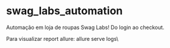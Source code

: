 # swag_labs_automation
Automação em loja de roupas Swag Labs! Do login ao checkout. 

Para visualizar report allure:
allure serve logs\
